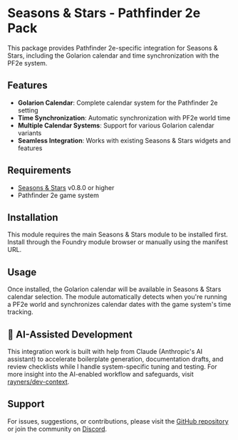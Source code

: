 # Seasons & Stars - Pathfinder 2e Pack

This package provides Pathfinder 2e-specific integration for Seasons & Stars, including the Golarion calendar and time synchronization with the PF2e system.

## Features

- **Golarion Calendar**: Complete calendar system for the Pathfinder 2e setting
- **Time Synchronization**: Automatic synchronization with PF2e world time
- **Multiple Calendar Systems**: Support for various Golarion calendar variants
- **Seamless Integration**: Works with existing Seasons & Stars widgets and features

## Requirements

- [Seasons & Stars](https://foundryvtt.com/packages/seasons-and-stars) v0.8.0 or higher
- Pathfinder 2e game system

## Installation

This module requires the main Seasons & Stars module to be installed first. Install through the Foundry module browser or manually using the manifest URL.

## Usage

Once installed, the Golarion calendar will be available in Seasons & Stars calendar selection. The module automatically detects when you're running a PF2e world and synchronizes calendar dates with the game system's time tracking.

## 🤖 AI-Assisted Development

This integration work is built with help from Claude (Anthropic's AI assistant) to accelerate boilerplate generation, documentation drafts, and review checklists while I handle system-specific tuning and testing. For more insight into the AI-enabled workflow and safeguards, visit [rayners/dev-context](https://github.com/rayners/dev-context).

## Support

For issues, suggestions, or contributions, please visit the [GitHub repository](https://github.com/rayners/fvtt-seasons-and-stars) or join the community on [Discord](https://discord.gg/tqZnxAdEqE).
